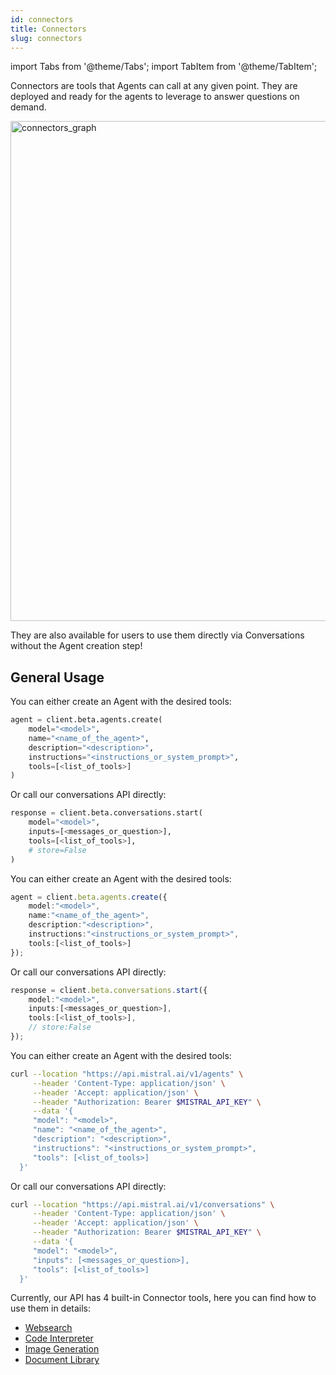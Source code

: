 ```yaml
---
id: connectors
title: Connectors
slug: connectors
---
```


import Tabs from '@theme/Tabs';
import TabItem from '@theme/TabItem';

Connectors are tools that Agents can call at any given point. They are deployed and ready for the agents to leverage to answer questions on demand.  

<div style={{ textAlign: 'center' }}>
  <img
    src="/img/connectors_graph.png"
    alt="connectors_graph"
    width="800"
    style={{ borderRadius: '15px' }}
  />
</div>

They are also available for users to use them directly via Conversations without the Agent creation step!

## General Usage
<Tabs groupId="code">
  <TabItem value="python" label="python" default>
You can either create an Agent with the desired tools:

```py
agent = client.beta.agents.create(
    model="<model>",
    name="<name_of_the_agent>",
    description="<description>",
    instructions="<instructions_or_system_prompt>",
    tools=[<list_of_tools>]
)
```

Or call our conversations API directly:

```py
response = client.beta.conversations.start(
    model="<model>",
    inputs=[<messages_or_question>],
    tools=[<list_of_tools>],
    # store=False
)
```
  </TabItem>

  <TabItem value="typescript" label="typescript">
    
You can either create an Agent with the desired tools:

```typescript
agent = client.beta.agents.create({
    model:"<model>",
    name:"<name_of_the_agent>",
    description:"<description>",
    instructions:"<instructions_or_system_prompt>",
    tools:[<list_of_tools>]
});
```

Or call our conversations API directly:

```typescript
response = client.beta.conversations.start({
    model:"<model>",
    inputs:[<messages_or_question>],
    tools:[<list_of_tools>],
    // store:False
});
```
  </TabItem>

  <TabItem value="curl" label="curl">
You can either create an Agent with the desired tools:

```bash
curl --location "https://api.mistral.ai/v1/agents" \
     --header 'Content-Type: application/json' \
     --header 'Accept: application/json' \
     --header "Authorization: Bearer $MISTRAL_API_KEY" \
     --data '{
     "model": "<model>",
     "name": "<name_of_the_agent>",
     "description": "<description>",
     "instructions": "<instructions_or_system_prompt>",
     "tools": [<list_of_tools>]
  }'
```

Or call our conversations API directly:

```bash
curl --location "https://api.mistral.ai/v1/conversations" \
     --header 'Content-Type: application/json' \
     --header 'Accept: application/json' \
     --header "Authorization: Bearer $MISTRAL_API_KEY" \
     --data '{
     "model": "<model>",
     "inputs": [<messages_or_question>],
     "tools": [<list_of_tools>]
  }'
```
  </TabItem>
</Tabs>

Currently, our API has 4 built-in Connector tools, here you can find how to use them in details:
- [Websearch](../websearch)
- [Code Interpreter](../code_interpreter)
- [Image Generation](../image_generation)
- [Document Library](../document_library)
